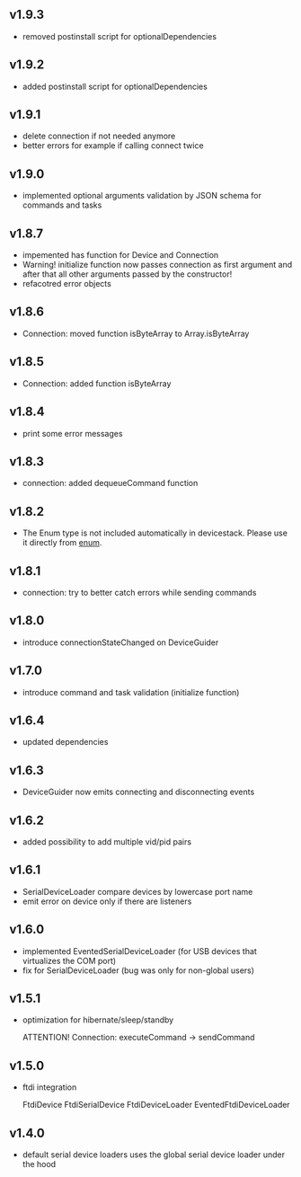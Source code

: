 ## v1.9.3

- removed postinstall script for optionalDependencies

## v1.9.2

- added postinstall script for optionalDependencies

## v1.9.1

- delete connection if not needed anymore
- better errors for example if calling connect twice

## v1.9.0

- implemented optional arguments validation by JSON schema for commands and tasks

## v1.8.7

- impemented has function for Device and Connection
- Warning! initialize function now passes connection as first argument and after that all other arguments passed by the constructor!
- refacotred error objects

## v1.8.6

- Connection: moved function isByteArray to Array.isByteArray

## v1.8.5

- Connection: added function isByteArray

## v1.8.4

- print some error messages

## v1.8.3

- connection: added dequeueCommand function

## v1.8.2

- The Enum type is not included automatically in devicestack. Please use it directly from [enum](https://github.com/adrai/enum).

## v1.8.1

- connection: try to better catch errors while sending commands

## v1.8.0

- introduce connectionStateChanged on DeviceGuider

## v1.7.0

- introduce command and task validation (initialize function)

## v1.6.4

- updated dependencies

## v1.6.3

- DeviceGuider now emits connecting and disconnecting events

## v1.6.2

- added possibility to add multiple vid/pid pairs

## v1.6.1

- SerialDeviceLoader compare devices by lowercase port name
- emit error on device only if there are listeners

## v1.6.0

- implemented EventedSerialDeviceLoader (for USB devices that virtualizes the COM port)
- fix for SerialDeviceLoader (bug was only for non-global users)

## v1.5.1

- optimization for hibernate/sleep/standby

  ATTENTION! Connection: executeCommand -> sendCommand

## v1.5.0

- ftdi integration

  FtdiDevice
  FtdiSerialDevice
  FtdiDeviceLoader
  EventedFtdiDeviceLoader

## v1.4.0

- default serial device loaders uses the global serial device loader under the hood